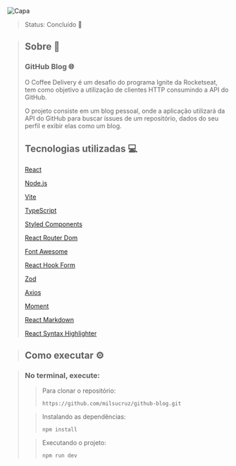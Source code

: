 ![Capa](https://github.com/milsucruz/README-model/assets/103121417/5e7a0e6a-15ef-4dc4-8882-01dc5ef4afc2)
> Status: Concluído 🚀

> ## Sobre 📖
> 
> ### GitHub Blog 🌐
> O Coffee Delivery é um desafio do programa Ignite da Rocketseat, tem como objetivo a utilização de clientes HTTP consumindo a API do GitHub.
>
> O projeto consiste em um blog pessoal, onde a aplicação utilizará da API do GitHub para buscar issues de um repositório, dados do seu perfil e exibir elas como um blog.
>
> ## Tecnologias utilizadas 💻
> 
> [React](https://pt-br.reactjs.org/)
>
> [Node.js](https://nodejs.org/en/)
>
> [Vite](https://vitejs.dev/)
>
> [TypeScript](https://www.typescriptlang.org/)
>
> [Styled Components](https://styled-components.com/) 
> 
> [React Router Dom](https://reactrouter.com/en/main)
>
> [Font Awesome](https://fontawesome.com/start)
>
> [React Hook Form](https://react-hook-form.com/)
> 
> [Zod](https://github.com/colinhacks/zod)
> 
> [Axios](https://axios-http.com/ptbr/docs/intro)
> 
> [Moment](https://momentjs.com/)
>
> [React Markdown](https://github.com/remarkjs/react-markdown)
> 
> [React Syntax Highlighter](https://github.com/react-syntax-highlighter/react-syntax-highlighter)

> ## Como executar ⚙️

> ### No terminal, execute:
>> Para clonar o repositório:
>> 
>>  ```https://github.com/milsucruz/github-blog.git```
>
>> Instalando as dependências:
>>
>> ```npm install```
>
>> Executando o projeto:
>>
>>```npm run dev```
